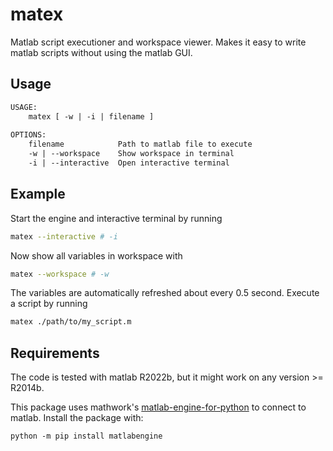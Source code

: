 # matex

Matlab script executioner and workspace viewer. Makes it easy to write matlab scripts without using the matlab GUI.

## Usage
```txt
USAGE:
    matex [ -w | -i | filename ]
  
OPTIONS:
    filename            Path to matlab file to execute
    -w | --workspace    Show workspace in terminal
    -i | --interactive  Open interactive terminal
```

## Example
Start the engine and interactive terminal by running
```bash
matex --interactive # -i
```
Now show all variables in workspace with
```bash
matex --workspace # -w
```
The variables are automatically refreshed about every 0.5 second. Execute a script by running
```bash
matex ./path/to/my_script.m
```

## Requirements
The code is tested with matlab R2022b, but it might work on any version >= R2014b.

This package uses mathwork's [matlab-engine-for-python](https://github.com/mathworks/matlab-engine-for-python) to connect to matlab. Install the package with:
```shell
python -m pip install matlabengine
```